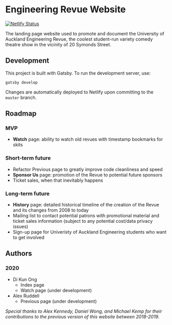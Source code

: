 # Engineering Revue Website

[![Netlify Status](https://api.netlify.com/api/v1/badges/6d7fec8f-f6fc-4e11-8620-25c6052d70bb/deploy-status)](https://app.netlify.com/sites/engrevue/deploys)

The landing page website used to promote and document the University of Auckland Engineering Revue, the coolest student-run variety comedy theatre show in the vicinity of 20 Symonds Street.

## Development

This project is built with Gatsby. To run the development server, use:

`gatsby develop`

Changes are automatically deployed to Netlify upon committing to the `master` branch.

## Roadmap

### MVP
* **Watch** page: ability to watch old revues with timestamp bookmarks for skits

### Short-term future
* Refactor Previous page to greatly improve code cleanliness and speed
* **Sponsor Us** page: promotion of the Revue to potential future sponsors
* Ticket sales, when that inevitably happens

### Long-term future
* **History** page: detailed historical timeline of the creation of the Revue and its changes from 2008 to today
* Mailing list to contact potential patrons with promotional material and ticket sales information (subject to any potential cost/data privacy issues)
* Sign-up page for Univeristy of Auckland Engineering students who want to get involved

## Authors

### 2020
* Di Kun Ong
  * Index page
  * Watch page (under development)
* Alex Ruddell
  * Previous page (under development)

*Special thanks to Alex Kennedy, Daniel Wong, and Michael Kemp for their contributions to the previous version of this website between 2018-2019.*
